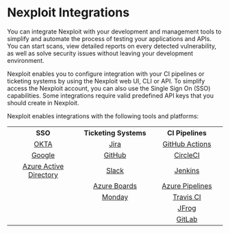 # Nexploit Integrations
You can integrate Nexploit with your development and management tools to simplify and automate the process of testing your applications and APIs. You can start scans, view detailed reports on every detected vulnerability, as well as solve security issues without leaving your development environment. 

Nexploit enables you to configure integration with your CI pipelines or ticketing systems by using the Nexploit web UI, CLI or API. To simplify access the Nexploit account, you can also use the Single Sign On (SSO) capabilities. Some integrations require valid predefined API keys that you should create in Nexploit.

Nexploit enables integrations with the following tools and platforms: 


<table id="simple-table">
  <tr>
      <th width="30%" style="text-align:center">SSO</th>
      <th width="30%" style="text-align:center">Ticketing Systems</th>
      <th width="30%" style="text-align:center">CI Pipelines</th>
  </tr>
  <tr>
    <td style="text-align:center"><a href="#/guide/pipeline-integration/sso/okta-sso.md">OKTA</a></td>
    <td style="text-align:center"><a href="#/guide/pipeline-integration/ticketing-systems/integrating-with-nexploit/jira.md">Jira</a></td>
    <td style="text-align:center"><a href="#/guide/pipeline-integration/pipe-management/github-actions.md">GitHub Actions</a></td>
  </tr>
  <tr>
    <td style="text-align:center"><a href="#/guide/pipeline-integration/sso/google-sso.md">Google</a></td> 
    <td style="text-align:center"><a href="#/guide/pipeline-integration/ticketing-systems/integrating-with-nexploit/github.md">GitHub</a></td>
    <td style="text-align:center"><a href="#/guide/pipeline-integration/pipe-management/circleci.md">CircleCI</a></td>
  </tr>
  <tr>
    <td style="text-align:center"><a href="#/guide/pipeline-integration/sso/aad-sso.md">Azure Active Directory</a></td>
    <td style="text-align:center"><a href="#/guide/pipeline-integration/ticketing-systems/integrating-with-nexploit/slack.md">Slack</a></td>
    <td style="text-align:center"><a href="#/guide/pipeline-integration/pipe-management/jenkins/use-cases.md">Jenkins</a></td>
  </tr>
  <tr>
    <td></td>
    <td style="text-align:center"><a href="#/guide/pipeline-integration/ticketing-systems/integrating-with-nexploit/azure.md">Azure Boards</a></td>
    <td style="text-align:center"><a href="#/guide/pipeline-integration/pipe-management/azure-devops.md">Azure Pipelines</a></td>
  </tr>
  <tr>
    <td></td>
     <td style="text-align:center"><a href="#/guide/pipeline-integration/ticketing-systems/integrating-with-nexploit/monday.md">Monday</a></td>
    <td style="text-align:center"><a href="#/guide/pipeline-integration/pipe-management/travis/use-cases.md">Travis CI</a></td>
  </tr>
  <tr>
    <td></td>
     <td> </td>
    <td style="text-align:center"><a href="#/guide/pipeline-integration/pipe-management/jfrog.md">JFrog</a></td>
  </tr>
   <tr>
    <td></td>
     <td> </td>
    <td style="text-align:center"><a href="#/guide/pipeline-integration/pipe-management/gitlab/use-cases.md">GitLab</a></td>
  </tr>
</table>